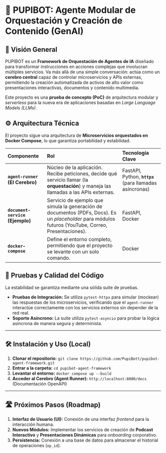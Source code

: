 # 🤖 PUPIBOT: Agente Modular de Orquestación y Creación de Contenido (GenAI)

## 🌟 Visión General

PUPIBOT es un **Framework de Orquestación de Agentes de IA** diseñado para transformar instrucciones en acciones complejas que involucran múltiples servicios. Va más allá de una simple conversación: actúa como un **cerebro central** capaz de controlar microservicios y APIs externas, permitiendo la creación automatizada de activos de alto valor como presentaciones interactivas, documentos y contenido multimedia.

Este proyecto es una **prueba de concepto (PoC)** de arquitectura modular y *serverless* para la nueva era de aplicaciones basadas en *Large Language Models (LLMs)*.

## ⚙️ Arquitectura Técnica

El proyecto sigue una arquitectura de **Microservicios orquestados en Docker Compose**, lo que garantiza portabilidad y estabilidad.

| Componente | Rol | Tecnología Clave |
| :--- | :--- | :--- |
| **`agent-runner` (El Cerebro)** | Núcleo de la aplicación. Recibe peticiones, decide qué servicio llamar (la **orquestación**) y maneja las llamadas a las APIs externas. | FastAPI, Python, **`httpx`** (para llamadas asíncronas) |
| **`document-service` (Ejemplo)**| Servicio de ejemplo que simula la generación de documentos (PDFs, Docs). Es un *placeholder* para módulos futuros (YouTube, Correo, Presentaciones). | FastAPI, Docker |
| **`docker-compose`** | Define el entorno completo, permitiendo que el proyecto se levante con un solo comando. | Docker |

## 🧪 Pruebas y Calidad del Código

La estabilidad se garantiza mediante una sólida suite de pruebas.

* **Pruebas de Integración:** Se utiliza `pytest-httpx` para simular (mockear) las respuestas de los microservicios, verificando que el `agent-runner` interactúe correctamente con los servicios externos sin depender de la red real.
* **Soporte Asíncrono:** La suite utiliza `pytest-asyncio` para probar la lógica asíncrona de manera segura y determinista.

---

## 🛠️ Instalación y Uso (Local)

1.  **Clonar el repositorio:** `git clone https://github.com/PupiBott/pupibot-agent-framework.git`
2.  **Entrar a la carpeta:** `cd pupibot-agent-framework`
3.  **Levantar el entorno:** `docker compose up --build`
4.  **Acceder al Cerebro (Agent Runner):** `http://localhost:8000/docs` (Documentación OpenAPI)

---

## 🛣️ Próximos Pasos (Roadmap)

1. **Interfaz de Usuario (UI):** Conexión de una interfaz *frontend* para la interacción humana.
2. **Nuevos Módulos:** Implementar los servicios de creación de **Podcast Interactivo** y **Presentaciones Dinámicas** para *onboarding* corporativo.
3. **Persistencia:** Conexión a una base de datos para almacenar el historial de operaciones (`op_id`).
